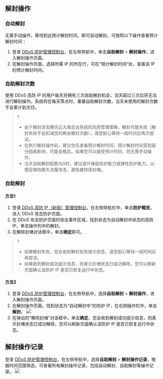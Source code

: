 ## 解封操作
### 自动解封
无需手动操作，等待到达预计解封时间，即可自动解封。可按照以下操作查看预计解封时间：
1. 登录 [DDoS 防护管理控制台](https://console.cloud.tencent.com/ddos/unblock/list)，在左侧导航中，单击**自助解封** > **解封操作**，进入解封操作页面。
2. 在解封操作页面，选择所需 IP 的所在行，可在“预计解封时间”处，查看该 IP 的预计解封时间。

### 自助解封次数
使用 DDoS 高防 IP 的用户每天将拥有三次自助解封机会，当天超过三次后将无法进行解封操作。系统将在每天零点时，重置自助解封次数，当天未使用的解封次数不会累计到次日。
>?
>- 由于解封涉及腾讯云大禹后台系统的风控管理策略，解封可能失败（解封失败不会扣减您的剩余解封次数），请您耐心等待一段时间后再次尝试。
>- 在执行解封操作前，建议您先查看预计解封时间，预计解封时间受到部分因素影响，可能会推后。如果您可以接受预计时间，则无需手动操作。
>- 当天自助解封配额为0时，建议提升保底防护能力或弹性防护能力，以便足够防御大流量攻击，避免被持续封堵。

### 自助解封
#### 方法1
1. 登录[ DDoS 高防 IP（新版）管理控制台](https://console.cloud.tencent.com/ddos/antiddos-advanced/config/port)，在左侧导航栏中，单击**防护概览**，进入 DDoS 攻击防护页面。
2. 在 DDoS 攻击防护页面的攻击事件区域，找到状态为自动解封中状态的高防 IP，单击操作列中的解封。
3. 在解除封堵对话框中，单击**确定**即可。
>?
>- 如果解封失败，您会收到解封失败提示信息，请您耐心等待一段时间后再尝试。
>- 如果收到解封成功提示信息，则表示封堵状态已成功解除，您可以刷新页面确认该防护 IP 是否已恢复运行中状态。

#### 方法2
1. 登录 [DDoS 防护管理控制台](https://console.cloud.tencent.com/ddos/unblock/list)，在左侧导航中，选择**自助解封** > **解封操作**，进入解封操作页面。
2. 在解封操作页面，找到状态为“自动解封中”的防护 IP，在右侧操作栏中，单击**解封**。
![](https://main.qcloudimg.com/raw/f954e8703672c5708ed3b4fbce97a65f.png)
3. 在弹出的“解除封堵”对话框中，单击**确定**，您会收到解封成功提示信息，则表示封堵状态已成功解除，您可以刷新页面确认该防护 IP 是否已恢复运行中状态。


## 解封操作记录
登录 [DDoS 防护管理控制台](https://console.cloud.tencent.com/ddos/unblock/log)，在左侧导航中，选择**自助解封** > **解封操作记录**，根据时间范围筛选，可查看所有解封操作记录，包括自动解封、自助解封等操作记录。
![](https://main.qcloudimg.com/raw/1b00d31cef3db811d34f6ea69de59e7c.png)

